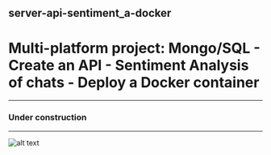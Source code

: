 ## server-api-sentiment_a-docker
# Multi-platform project: Mongo/SQL - Create an API - Sentiment Analysis of chats - Deploy a Docker container 
------------
### Under construction
---------
![alt text](http://community.netapp.com/legacyfs/online/18311_You-shall-not-pass.jpeg "Logo Title Text 1")
